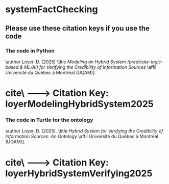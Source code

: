 # systemFactChecking

## Please use these citation keys if you use the code



### The code in Python



\author Loyer, D. (2025)
\title *Modeling an Hybrid System (predicate-logic-based & ML/AI) for Verifying the Credibility of Information Sources*
\affil Université du Québec à Montréal (UQAM)].


# cite\ ---> Citation Key: loyerModelingHybridSystem2025






### The code in Turtle for the ontology


\author Loyer, D. (2025).
\title *Hybrid System for Verifying the Credibility of Information Sources: An Ontology*
\affil Université du Québec à Montréal (UQAM)].


# cite\ ---> Citation Key: loyerHybridSystemVerifying2025

